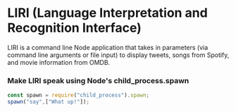 # LIRI (Language Interpretation and Recognition Interface) 

LIRI is a command line Node application that takes in parameters (via command line arguments or file input) to display tweets, songs from Spotify, and movie information from OMDB.

### Make LIRI speak using Node's child_process.spawn 
```javascript
const spawn = require("child_process").spawn;
spawn("say",["What up!"]);
```
